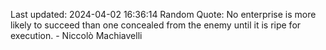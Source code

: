 Last updated: 2024-04-02 16:36:14
Random Quote: No enterprise is more likely to succeed than one concealed from the enemy until it is ripe for execution. - Niccolò Machiavelli
